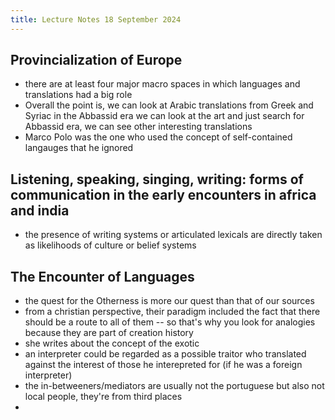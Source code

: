```yaml
---
title: Lecture Notes 18 September 2024
---
```


## Provincialization of Europe

* there are at least four major macro spaces in which languages and translations had a big role 
* Overall the point is, we can look at Arabic translations from Greek and Syriac in the Abbassid era we can look at the art and just search for Abbassid era, we can see other interesting translations 
* Marco Polo was the one who used the concept of self-contained langauges that he ignored 

## Listening, speaking, singing, writing: forms of communication in the early encounters in africa and india 

* the presence of writing systems or articulated lexicals are directly taken as likelihoods of culture or belief systems 


## The Encounter of Languages

* the quest for the Otherness is more our quest than that of our sources 
* from a christian perspective, their paradigm included the fact that there should be a route to all of them -- so that's why you look for analogies because they are part of creation history 
* she writes about the concept of the exotic 
* an interpreter could be regarded as a possible traitor who translated against the interest of those he interepreted for (if he was a foreign interpreter)
* the in-betweeners/mediators are usually not the portuguese but also not local people, they're from third places 
* 